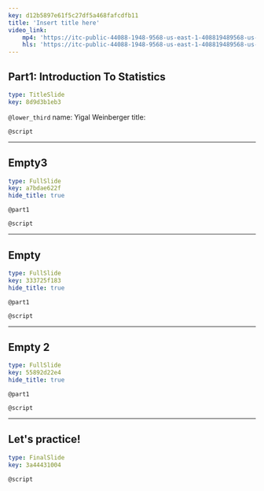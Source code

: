 ```yaml
---
key: d12b5897e61f5c27df5a468fafcdfb11
title: 'Insert title here'
video_link:
    mp4: 'https://itc-public-44088-1948-9568-us-east-1-408819489568-us-east-1.s3.amazonaws.com/input/part1introduction.mp4'
    hls: 'https://itc-public-44088-1948-9568-us-east-1-408819489568-us-east-1.s3.amazonaws.com/output/hls/Part11h264/Custom-Ott_Hls_Ts_Avc_Aac_16x9_1280x720_30fps_5000kbps.m3u8'
---
```


##       Part1: Introduction To Statistics

```yaml
type: TitleSlide
key: 8d9d3b1eb3
```

`@lower_third`
name: Yigal Weinberger
title: <itc>

`@script`


---

## Empty3


```yaml
type: FullSlide
key: a7bdae622f
hide_title: true
```

`@part1`


`@script`


---

## Empty

```yaml
type: FullSlide
key: 333725f183
hide_title: true
```

`@part1`


`@script`


---

## Empty 2

```yaml
type: FullSlide
key: 55892d22e4
hide_title: true
```

`@part1`


`@script`


---

## Let's practice!

```yaml
type: FinalSlide
key: 3a44431004
```

`@script`
